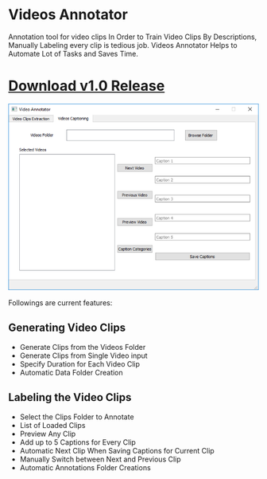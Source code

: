 # Videos Annotator
Annotation tool for video clips
In Order to Train Video Clips By Descriptions, Manually Labeling every clip is tedious job.
Videos Annotator Helps to Automate Lot of Tasks and Saves Time.

# [Download v1.0 Release](https://github.com/AdnanMuhib/VideosAnnotator/releases/tag/v1.0)

![Screenshot](Screenshot.png)

Followings are current features:

## Generating Video Clips
- Generate Clips from the Videos Folder
- Generate Clips from Single Video input
- Specify Duration for Each Video Clip
- Automatic Data Folder Creation
## Labeling the Video Clips
- Select the Clips Folder to Annotate
- List of Loaded Clips
- Preview Any Clip
- Add up to 5 Captions for Every Clip
- Automatic Next Clip When Saving Captions for Current Clip
- Manually Switch between Next and Previous Clip
- Automatic Annotations Folder Creations

